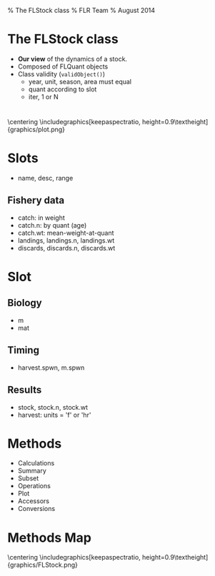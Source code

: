 % The FLStock class
% FLR Team
% August 2014

# The FLStock class
- **Our view** of the dynamics of a stock.
- Composed of FLQuant objects
- Class validity (`validObject()`)
	- year, unit, season, area must equal
	- quant according to slot
	- iter, 1 or N

#
\centering \includegraphics[keepaspectratio, height=0.9\textheight]{graphics/plot.png}

# Slots

- name, desc, range

## Fishery data

- catch: in weight
- catch.n: by quant (age)
- catch.wt: mean-weight-at-quant
- landings, landings.n, landings.wt
- discards, discards.n, discards.wt

# Slot
## Biology
- m
- mat

## Timing
- harvest.spwn, m.spwn

## Results
- stock, stock.n, stock.wt
- harvest: units = 'f' or 'hr'

#  Methods

* Calculations
* Summary
* Subset
* Operations
* Plot
* Accessors
* Conversions

# Methods Map

\centering \includegraphics[keepaspectratio, height=0.9\textheight]{graphics/FLStock.png}
